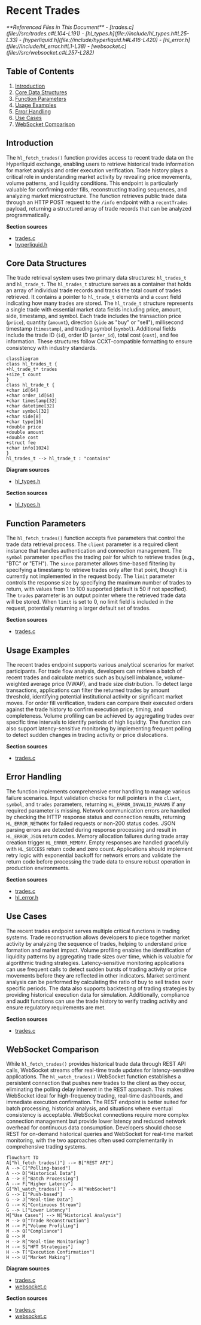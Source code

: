 # Recent Trades

<cite>
**Referenced Files in This Document**   
- [trades.c](file://src/trades.c#L104-L191)
- [hl_types.h](file://include/hl_types.h#L25-L33)
- [hyperliquid.h](file://include/hyperliquid.h#L416-L420)
- [hl_error.h](file://include/hl_error.h#L1-L38)
- [websocket.c](file://src/websocket.c#L257-L282)
</cite>

## Table of Contents
1. [Introduction](#introduction)
2. [Core Data Structures](#core-data-structures)
3. [Function Parameters](#function-parameters)
4. [Usage Examples](#usage-examples)
5. [Error Handling](#error-handling)
6. [Use Cases](#use-cases)
7. [WebSocket Comparison](#websocket-comparison)

## Introduction

The `hl_fetch_trades()` function provides access to recent trade data on the Hyperliquid exchange, enabling users to retrieve historical trade information for market analysis and order execution verification. Trade history plays a critical role in understanding market activity by revealing price movements, volume patterns, and liquidity conditions. This endpoint is particularly valuable for confirming order fills, reconstructing trading sequences, and analyzing market microstructure. The function retrieves public trade data through an HTTP POST request to the `/info` endpoint with a `recentTrades` payload, returning a structured array of trade records that can be analyzed programmatically.

**Section sources**
- [trades.c](file://src/trades.c#L104-L191)
- [hyperliquid.h](file://include/hyperliquid.h#L416-L420)

## Core Data Structures

The trade retrieval system uses two primary data structures: `hl_trades_t` and `hl_trade_t`. The `hl_trades_t` structure serves as a container that holds an array of individual trade records and tracks the total count of trades retrieved. It contains a pointer to `hl_trade_t` elements and a `count` field indicating how many trades are stored. The `hl_trade_t` structure represents a single trade with essential market data fields including price, amount, side, timestamp, and symbol. Each trade includes the transaction price (`price`), quantity (`amount`), direction (`side` as "buy" or "sell"), millisecond timestamp (`timestamp`), and trading symbol (`symbol`). Additional fields include the trade ID (`id`), order ID (`order_id`), total cost (`cost`), and fee information. These structures follow CCXT-compatible formatting to ensure consistency with industry standards.

```mermaid
classDiagram
class hl_trades_t {
+hl_trade_t* trades
+size_t count
}
class hl_trade_t {
+char id[64]
+char order_id[64]
+char timestamp[32]
+char datetime[32]
+char symbol[32]
+char side[8]
+char type[16]
+double price
+double amount
+double cost
+struct fee
+char info[1024]
}
hl_trades_t --> hl_trade_t : "contains"
```

**Diagram sources**
- [hl_types.h](file://include/hl_types.h#L25-L33)

**Section sources**
- [hl_types.h](file://include/hl_types.h#L25-L33)

## Function Parameters

The `hl_fetch_trades()` function accepts five parameters that control the trade data retrieval process. The `client` parameter is a required client instance that handles authentication and connection management. The `symbol` parameter specifies the trading pair for which to retrieve trades (e.g., "BTC" or "ETH"). The `since` parameter allows time-based filtering by specifying a timestamp to retrieve trades only after that point, though it is currently not implemented in the request body. The `limit` parameter controls the response size by specifying the maximum number of trades to return, with values from 1 to 100 supported (default is 50 if not specified). The `trades` parameter is an output pointer where the retrieved trade data will be stored. When `limit` is set to 0, no limit field is included in the request, potentially returning a larger default set of trades.

**Section sources**
- [trades.c](file://src/trades.c#L104-L191)

## Usage Examples

The recent trades endpoint supports various analytical scenarios for market participants. For trade flow analysis, developers can retrieve a batch of recent trades and calculate metrics such as buy/sell imbalance, volume-weighted average price (VWAP), and trade size distribution. To detect large transactions, applications can filter the returned trades by amount threshold, identifying potential institutional activity or significant market moves. For order fill verification, traders can compare their executed orders against the trade history to confirm execution price, timing, and completeness. Volume profiling can be achieved by aggregating trades over specific time intervals to identify periods of high liquidity. The function can also support latency-sensitive monitoring by implementing frequent polling to detect sudden changes in trading activity or price dislocations.

**Section sources**
- [trades.c](file://src/trades.c#L104-L191)

## Error Handling

The function implements comprehensive error handling to manage various failure scenarios. Input validation checks for null pointers in the `client`, `symbol`, and `trades` parameters, returning `HL_ERROR_INVALID_PARAMS` if any required parameter is missing. Network communication errors are handled by checking the HTTP response status and connection results, returning `HL_ERROR_NETWORK` for failed requests or non-200 status codes. JSON parsing errors are detected during response processing and result in `HL_ERROR_JSON` return codes. Memory allocation failures during trade array creation trigger `HL_ERROR_MEMORY`. Empty responses are handled gracefully with `HL_SUCCESS` return code and zero count. Applications should implement retry logic with exponential backoff for network errors and validate the return code before processing the trade data to ensure robust operation in production environments.

**Section sources**
- [trades.c](file://src/trades.c#L104-L191)
- [hl_error.h](file://include/hl_error.h#L1-L38)

## Use Cases

The recent trades endpoint serves multiple critical functions in trading systems. Trade reconstruction allows developers to piece together market activity by analyzing the sequence of trades, helping to understand price formation and market impact. Volume profiling enables the identification of liquidity patterns by aggregating trade sizes over time, which is valuable for algorithmic trading strategies. Latency-sensitive monitoring applications can use frequent calls to detect sudden bursts of trading activity or price movements before they are reflected in other indicators. Market sentiment analysis can be performed by calculating the ratio of buy to sell trades over specific periods. The data also supports backtesting of trading strategies by providing historical execution data for simulation. Additionally, compliance and audit functions can use the trade history to verify trading activity and ensure regulatory requirements are met.

**Section sources**
- [trades.c](file://src/trades.c#L104-L191)

## WebSocket Comparison

While `hl_fetch_trades()` provides historical trade data through REST API calls, WebSocket streams offer real-time trade updates for latency-sensitive applications. The `hl_watch_trades()` WebSocket function establishes a persistent connection that pushes new trades to the client as they occur, eliminating the polling delay inherent in the REST approach. This makes WebSocket ideal for high-frequency trading, real-time dashboards, and immediate execution confirmation. The REST endpoint is better suited for batch processing, historical analysis, and situations where eventual consistency is acceptable. WebSocket connections require more complex connection management but provide lower latency and reduced network overhead for continuous data consumption. Developers should choose REST for on-demand historical queries and WebSocket for real-time market monitoring, with the two approaches often used complementarily in comprehensive trading systems.

```mermaid
flowchart TD
A["hl_fetch_trades()"] --> B["REST API"]
A --> C["Polling-based"]
A --> D["Historical Data"]
A --> E["Batch Processing"]
A --> F["Higher Latency"]
G["hl_watch_trades()"] --> H["WebSocket"]
G --> I["Push-based"]
G --> J["Real-time Data"]
G --> K["Continuous Stream"]
G --> L["Lower Latency"]
M["Use Cases"] --> N["Historical Analysis"]
M --> O["Trade Reconstruction"]
M --> P["Volume Profiling"]
M --> Q["Compliance"]
B --> M
H --> R["Real-time Monitoring"]
H --> S["HFT Strategies"]
H --> T["Execution Confirmation"]
H --> U["Market Making"]
```

**Diagram sources**
- [trades.c](file://src/trades.c#L104-L191)
- [websocket.c](file://src/websocket.c#L257-L282)

**Section sources**
- [trades.c](file://src/trades.c#L104-L191)
- [websocket.c](file://src/websocket.c#L257-L282)